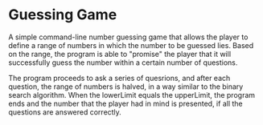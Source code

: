 # Guessing Game
A simple command-line number guessing game that allows the player to define a range of numbers in which the number to be guessed lies. Based on the range, the program is able to "promise" the player that it will successfully guess the number within a certain number of questions.

The program proceeds to ask a series of quesrions, and after each question, the range of numbers is halved, in a way similar to the binary search algorithm. 
When the lowerLimit equals the upperLimit, the program ends and the number that the player had in mind is presented, if all the questions are answered correctly.
